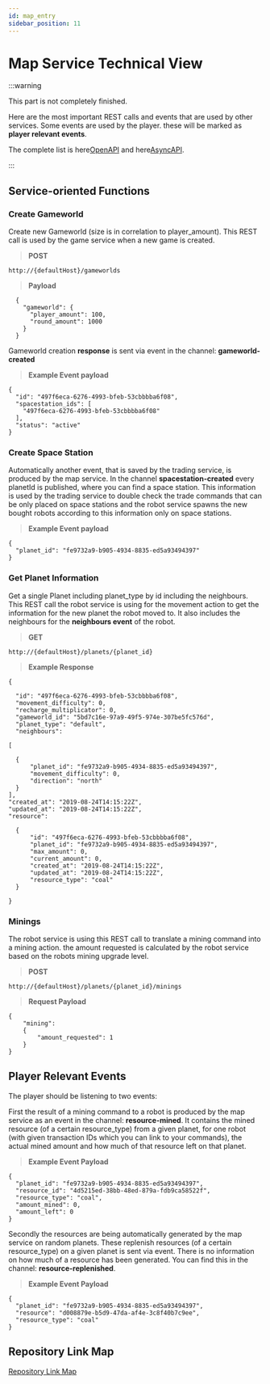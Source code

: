 ```yaml
---
id: map_entry
sidebar_position: 11
---
```


# Map Service Technical View

:::warning

This part is not completely finished.

Here are the most important REST calls and events that are used by other services. Some events are used by the player. these will be marked as **player relevant events**.

The complete list is here[OpenAPI](/docs/openapi/map) and here[AsyncAPI](/docs/asyncapi/map).

:::

## Service-oriented Functions

### Create Gameworld

Create new Gameworld (size is in correlation to player_amount). This REST call is used by the game service when a new game is created.

>**POST** 

    http://{defaultHost}/gameworlds

>**Payload**

      {
        "gameworld": {
          "player_amount": 100,
          "round_amount": 1000
        }
      }

Gameworld creation **response** is sent via event in the channel: **gameworld-created**

>**Example Event payload**

    {
      "id": "497f6eca-6276-4993-bfeb-53cbbbba6f08",
      "spacestation_ids": [
        "497f6eca-6276-4993-bfeb-53cbbbba6f08"
      ],
      "status": "active"
    }

### Create Space Station

Automatically another event, that is saved by the trading service, is produced by the map service. In the channel **spacestation-created** every planetId is published, where you can find a space station. This information is used by the trading service to double check the trade commands that can be only placed on space stations and the robot service spawns the new bought robots according to this information only on space stations.

>**Example Event payload**

    {
      "planet_id": "fe9732a9-b905-4934-8835-ed5a93494397"
    }

### Get Planet Information

Get a single Planet including planet_type by id including the neighbours. This REST call the robot service is using for the movement action to get the information for the new planet the robot moved to. It also includes the neighbours for the **neighbours event** of the robot.

>**GET**

    http://{defaultHost}/planets/{planet_id}

>**Example Response**

    {

      "id": "497f6eca-6276-4993-bfeb-53cbbbba6f08",
      "movement_difficulty": 0,
      "recharge_multiplicator": 0,
      "gameworld_id": "5bd7c16e-97a9-49f5-974e-307be5fc576d",
      "planet_type": "default",
      "neighbours": 

    [

      {
          "planet_id": "fe9732a9-b905-4934-8835-ed5a93494397",
          "movement_difficulty": 0,
          "direction": "north"
      }
    ],
    "created_at": "2019-08-24T14:15:22Z",
    "updated_at": "2019-08-24T14:15:22Z",
    "resource":

      {
          "id": "497f6eca-6276-4993-bfeb-53cbbbba6f08",
          "planet_id": "fe9732a9-b905-4934-8835-ed5a93494397",
          "max_amount": 0,
          "current_amount": 0,
          "created_at": "2019-08-24T14:15:22Z",
          "updated_at": "2019-08-24T14:15:22Z",
          "resource_type": "coal"
      }

    }

### Minings

The robot service is using this REST call to translate a mining command into a mining action. the amount requested is calculated by the robot service based on the robots mining upgrade level.

>**POST**

    http://{defaultHost}/planets/{planet_id}/minings

>**Request Payload**

    {
        "mining":
        {
            "amount_requested": 1
        }
    }

## Player Relevant Events

The player should be listening to two events:

First the result of a mining command to a robot is produced by the map service as an event in the channel: **resource-mined**. It contains the
mined resource (of a certain resource_type) from a given planet, for one robot (with given transaction IDs which you can link to your commands), the actual mined amount and how much of that resource left on that planet.

>**Example Event Payload**

    {
      "planet_id": "fe9732a9-b905-4934-8835-ed5a93494397",
      "resource_id": "4d5215ed-38bb-48ed-879a-fdb9ca58522f",
      "resource_type": "coal",
      "amount_mined": 0,
      "amount_left": 0
    }

Secondly the resources are being automatically generated by the map service on random planets. These replenish resources (of a certain resource_type) on a given planet is sent via event. There is no information on how much of a resource has been generated. You can find this in the channel: **resource-replenished**.

>**Example Event Payload**

    {
      "planet_id": "fe9732a9-b905-4934-8835-ed5a93494397",
      "resource": "d008879e-b5d9-47da-af4e-3c8f40b7c9ee",
      "resource_type": "coal"
    }

## Repository Link Map

[Repository Link Map](https://github.com/The-Microservice-Dungeon/map)




